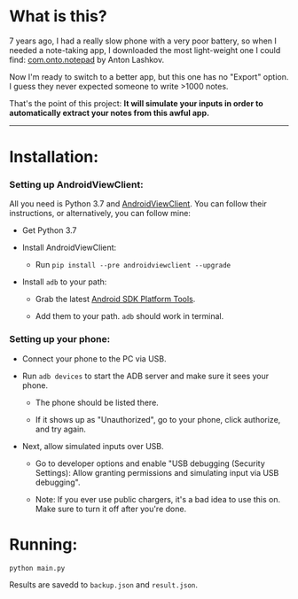 # What is this?

7 years ago, I had a really slow phone with a very poor battery, so when I needed a note-taking app, I downloaded the most light-weight one I could find: [com.onto.notepad](https://play.google.com/store/apps/details?id=com.onto.notepad&hl=en_CA&gl=US) by Anton Lashkov.

Now I'm ready to switch to a better app, but this one has no "Export" option. I guess they never expected someone to write >1000 notes.

That's the point of this project: **It will simulate your inputs in order to automatically extract your notes from this awful app.**

---

# Installation:

### Setting up AndroidViewClient:

All you need is Python 3.7 and [AndroidViewClient](https://github.com/dtmilano/AndroidViewClient). You can follow their instructions, or alternatively, you can follow mine:

- Get Python 3.7

- Install AndroidViewClient:

  - Run `pip install --pre androidviewclient --upgrade`

- Install `adb` to your path:

  - Grab the latest [Android SDK Platform Tools](https://developer.android.com/studio/releases/platform-tools).

  - Add them to your path. `adb` should work in terminal.

### Setting up your phone:

- Connect your phone to the PC via USB.

- Run `adb devices` to start the ADB server and make sure it sees your phone.

  - The phone should be listed there.

  - If it shows up as "Unauthorized", go to your phone, click authorize, and try again.

- Next, allow simulated inputs over USB.

  - Go to developer options and enable "USB debugging (Security Settings): Allow granting permissions and simulating input via USB debugging".

  - Note: If you ever use public chargers, it's a bad idea to use this on. Make sure to turn it off after you're done.

# Running:

```
python main.py
```

Results are savedd to `backup.json` and `result.json`.
